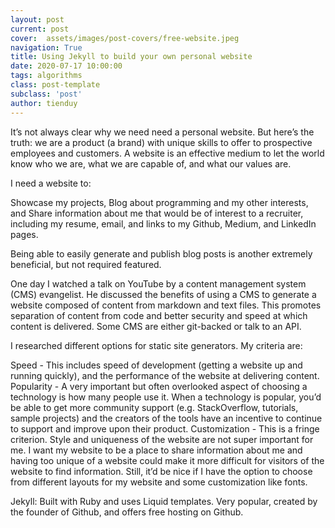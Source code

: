 ```yaml
---
layout: post
current: post
cover:  assets/images/post-covers/free-website.jpeg
navigation: True
title: Using Jekyll to build your own personal website
date: 2020-07-17 10:00:00
tags: algorithms
class: post-template
subclass: 'post'
author: tienduy
---
```


It’s not always clear why we need need a personal website. But here’s the truth: we are a product (a brand) with unique skills to offer to prospective employees and customers. A website is an effective medium to let the world know who we are, what we are capable of, and what our values are. 

I need a website to:

Showcase my projects,
Blog about programming and my other interests, and
Share information about me that would be of interest to a recruiter, including my resume, email, and links to my Github, Medium, and LinkedIn pages.

Being able to easily generate and publish blog posts is another extremely beneficial, but not required featured.

One day I watched a talk on YouTube by a content management system (CMS) evangelist. He discussed the benefits of using a CMS to generate a website composed of content from markdown and text files. This promotes separation of content from code and better security and speed at which content is delivered. Some CMS are either git-backed or talk to an API.


I researched different options for static site generators. My criteria are:

Speed - This includes speed of development (getting a website up and running quickly), and the performance of the website at delivering content.
Popularity - A very important but often overlooked aspect of choosing a technology is how many people use it. When a technology is popular, you’d be able to get more community support (e.g. StackOverflow, tutorials, sample projects) and the creators of the tools have an incentive to continue to support and improve upon their product.
Customization - This is a fringe criterion. Style and uniqueness of the website are not super important for me. I want my website to be a place to share information about me and having too unique of a website could make it more difficult for visitors of the website to find information. Still, it’d be nice if I have the option to choose from different layouts for my website and some customization like fonts.

Jekyll: Built with Ruby and uses Liquid templates. Very popular, created by the founder of Github, and offers free hosting on Github.